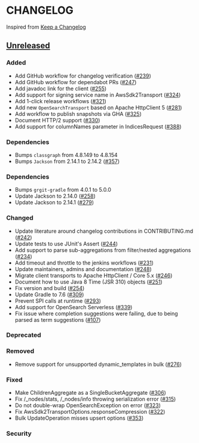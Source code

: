 # CHANGELOG
Inspired from [Keep a Changelog](https://keepachangelog.com/en/1.0.0/)

## [Unreleased]

### Added
- Add GitHub workflow for changelog verification ([#239](https://github.com/opensearch-project/opensearch-java/pull/239))
- Add GitHub workflow for dependabot PRs ([#247](https://github.com/opensearch-project/opensearch-java/pull/247))
- Add javadoc link for the client ([#255](https://github.com/opensearch-project/opensearch-java/pull/255))
- Add support for signing service name in AwsSdk2Transport ([#324](https://github.com/opensearch-project/opensearch-java/pull/324))
- Add 1-click release workflows ([#321](https://github.com/opensearch-project/opensearch-java/pull/321))
- Add new `OpenSearchTransport` based on Apache HttpClient 5 ([#281](https://github.com/opensearch-project/opensearch-java/pull/281))
- Add workflow to publish snapshots via GHA ([#325](https://github.com/opensearch-project/opensearch-java/pull/325))
- Document HTTP/2 support ([#330](https://github.com/opensearch-project/opensearch-java/pull/330))
- Add support for columnNames parameter in IndicesRequest ([#388](https://github.com/opensearch-project/opensearch-java/issues/388))

### Dependencies
- Bumps `classgraph` from 4.8.149 to 4.8.154
- Bumps `Jackson` from 2.14.1 to 2.14.2 ([#357](https://github.com/opensearch-project/opensearch-java/pull/357))

### Dependencies
- Bumps `grgit-gradle` from 4.0.1 to 5.0.0
- Update Jackson to 2.14.0 ([#258](https://github.com/opensearch-project/opensearch-java/pull/258))
- Update Jackson to 2.14.1 ([#279](https://github.com/opensearch-project/opensearch-java/pull/279))

### Changed
- Update literature around changelog contributions in CONTRIBUTING.md ([#242](https://github.com/opensearch-project/opensearch-java/pull/242))
- Update tests to use JUnit's Assert ([#244](https://github.com/opensearch-project/opensearch-java/pull/244))
- Add support to parse sub-aggregations from filter/nested aggregations ([#234](https://github.com/opensearch-project/opensearch-java/pull/234))
- Add timeout and throttle to the jenkins workflows ([#231](https://github.com/opensearch-project/opensearch-java/pull/231)) 
- Update maintainers, admins and documentation ([#248](https://github.com/opensearch-project/opensearch-java/pull/248))
- Migrate client transports to Apache HttpClient / Core 5.x ([#246](https://github.com/opensearch-project/opensearch-java/pull/246))
- Document how to use Java 8 Time (JSR 310) objects ([#251](https://github.com/opensearch-project/opensearch-java/pull/251))
- Fix version and build ([#254](https://github.com/opensearch-project/opensearch-java/pull/254))
- Update Gradle to 7.6 ([#309](https://github.com/opensearch-project/opensearch-java/pull/309))
- Prevent SPI calls at runtime ([#293](https://github.com/opensearch-project/opensearch-java/pull/293))
- Add support for OpenSearch Serverless ([#339](https://github.com/opensearch-project/opensearch-java/pull/339))
- Fix issue where completion suggestions were failing, due to being parsed as term suggestions ([#107](https://github.com/opensearch-project/opensearch-java/issues/107))

### Deprecated

### Removed
- Remove support for unsupported dynamic_templates in bulk ([#276](https://github.com/opensearch-project/opensearch-java/pull/276))

### Fixed
- Make ChildrenAggregate as a SingleBucketAggregate ([#306](https://github.com/opensearch-project/opensearch-java/pull/306))
- Fix /_nodes/stats, /_nodes/info throwing serialization error ([#315](https://github.com/opensearch-project/opensearch-java/pull/315))
- Do not double-wrap OpenSearchException on error ([#323](https://github.com/opensearch-project/opensearch-java/pull/323))
- Fix AwsSdk2TransportOptions.responseCompression ([#322](https://github.com/opensearch-project/opensearch-java/pull/322))
- Bulk UpdateOperation misses upsert options ([#353](https://github.com/opensearch-project/opensearch-java/pull/353))

### Security

[Unreleased]: https://github.com/opensearch-project/opensearch-java/compare/2.0...HEAD